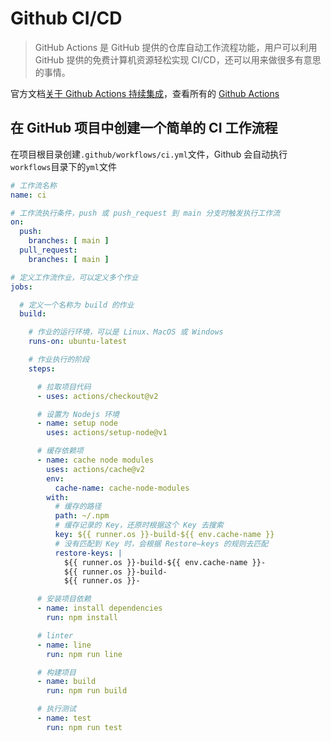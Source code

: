 # Github CI/CD

> GitHub Actions 是 GitHub 提供的仓库自动工作流程功能，用户可以利用 GitHub 提供的免费计算机资源轻松实现 CI/CD，还可以用来做很多有意思的事情。

官方文档[关于 Github Actions 持续集成](https://docs.github.com/cn/actions/guides/about-continuous-integration)，查看所有的 [Github Actions](https://github.com/marketplace?type=actions)

## 在 GitHub 项目中创建一个简单的 CI 工作流程

在项目根目录创建`.github/workflows/ci.yml`文件，Github 会自动执行`workflows`目录下的`yml`文件

```yaml
# 工作流名称
name: ci

# 工作流执行条件，push 或 push_request 到 main 分支时触发执行工作流
on:
  push:
    branches: [ main ]
  pull_request:
    branches: [ main ]

# 定义工作流作业，可以定义多个作业
jobs:

  # 定义一个名称为 build 的作业
  build:

    # 作业的运行环境，可以是 Linux、MacOS 或 Windows
    runs-on: ubuntu-latest

    # 作业执行的阶段
    steps:

      # 拉取项目代码
      - uses: actions/checkout@v2

      # 设置为 Nodejs 环境
      - name: setup node
        uses: actions/setup-node@v1

      # 缓存依赖项
      - name: cache node modules
        uses: actions/cache@v2
        env:
          cache-name: cache-node-modules
        with:
          # 缓存的路径
          path: ~/.npm
          # 缓存记录的 Key，还原时根据这个 Key 去搜索
          key: ${{ runner.os }}-build-${{ env.cache-name }}
          # 没有匹配到 Key 时，会根据 Restore—keys 的规则去匹配
          restore-keys: |
            ${{ runner.os }}-build-${{ env.cache-name }}-
            ${{ runner.os }}-build-
            ${{ runner.os }}-

      # 安装项目依赖
      - name: install dependencies
        run: npm install

      # linter
      - name: line
        run: npm run line

      # 构建项目
      - name: build
        run: npm run build

      # 执行测试
      - name: test
        run: npm run test
```
